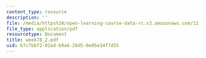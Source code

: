 ```yaml
---
content_type: resource
description: ''
file: /media/https%3A/open-learning-course-data-rc.s3.amazonaws.com/12-163-surface-processes-and-landscape-evolution-fall-2004/b7c7bbf201adb0a628d50e05e14f7d55_week78_2.pdf
file_type: application/pdf
resourcetype: Document
title: week78_2.pdf
uid: b7c7bbf2-01ad-b0a6-28d5-0e05e14f7d55
---
```

